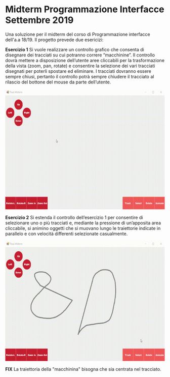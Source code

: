 # Midterm Programmazione Interfacce Settembre 2019

Una soluzione per il midterm del corso di Programmazione interfacce dell'a.a 18/19.
Il progetto prevede due esericizi:

**Esercizio 1**
Si vuole realizzare un controllo grafico che consenta di disegnare dei tracciati su cui potranno correre “macchinine”. Il controllo dovrà mettere a disposizione dell’utente aree cliccabili per la trasformazione della vista (zoom, pan, rotate) e consentire la selezione dei vari tracciati disegnati per poterli spostare ed eliminare. I tracciati dovranno essere sempre chiusi, pertanto il controllo potrà sempre chiudere il tracciato al rilascio del bottone del mouse da parte dell’utente.

![](es1.gif)

**Esercizio 2**
Si estenda il controllo dell’esercizio 1 per consentire di selezionare uno o più tracciati e, mediante la pressione di un’apposita area cliccabile, si animino oggetti che si muovano lungo le traiettorie indicate in parallelo e con velocità differenti selezionate casualmente.

![](es2.gif)

**FIX** La traiettoria della "macchinina" bisogna che sia centrata nel tracciato.

